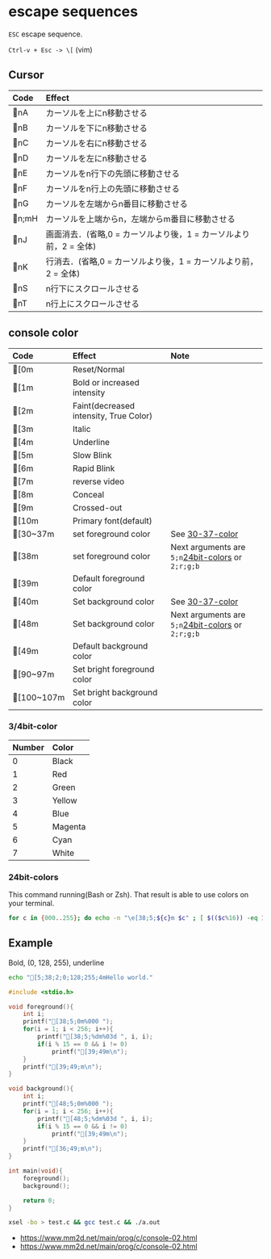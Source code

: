 # escape sequences

`ESC` escape sequence.

`Ctrl-v + Esc -> \[` (vim)

## Cursor

|Code|Effect|
|:---|:---|
|nA|カーソルを上にn移動させる|
|nB|カーソルを下にn移動させる|
|nC|カーソルを右にn移動させる|
|nD|カーソルを左にn移動させる|
|nE|カーソルをn行下の先頭に移動させる|
|nF|カーソルをn行上の先頭に移動させる|
|nG|カーソルを左端からn番目に移動させる|
|n;mH|カーソルを上端からn，左端からm番目に移動させる|
|nJ|画面消去．(省略,0 = カーソルより後，1 = カーソルより前，2 = 全体)|
|nK|行消去．(省略,0 = カーソルより後，1 = カーソルより前，2 = 全体)|
|nS|n行下にスクロールさせる|
|nT|n行上にスクロールさせる|

## console color

|Code|Effect|Note|
|:---|:---|:---|
|[0m|Reset/Normal||
|[1m|Bold or increased intensity||
|[2m|Faint(decreased intensity, True Color)||
|[3m|Italic||
|[4m|Underline||
|[5m|Slow Blink||
|[6m|Rapid Blink||
|[7m|reverse video||
|[8m|Conceal||
|[9m|Crossed-out||
|[10m|Primary font(default)||
|[30~37m|set foreground color|See [30-37-color](#3/4bit-color)|
|[38m|set foreground color|Next arguments are `5;n`[24bit-colors](#24bit-colors) or `2;r;g;b`|
|[39m|Default foreground color||
|[40m|Set background color|See [30-37-color](#3/4bit-color)|
|[48m|Set background color|Next arguments are `5;n`[24bit-colors](#24bit-colors) or `2;r;g;b`|
|[49m|Default background color||
|[90~97m|Set bright foreground color||
|[100~107m|Set bright background color||

### 3/4bit-color

|Number|Color|
|:---|:---|
|0|Black|
|1|Red|
|2|Green|
|3|Yellow|
|4|Blue|
|5|Magenta|
|6|Cyan|
|7|White|

### 24bit-colors

This command running(Bash or Zsh). That result is able to use colors on your terminal.

```zsh
for c in {000..255}; do echo -n "\e[38;5;${c}m $c" ; [ $(($c%16)) -eq 15 ] && echo;done;echo
```

## Example

Bold, (0, 128, 255), underline

```bash
echo "[5;38;2;0;128;255;4mHello world."
```

```c
#include <stdio.h>

void foreground(){
    int i;
    printf("[38;5;0m%000 ");
    for(i = 1; i < 256; i++){
        printf("[38;5;%dm%03d ", i, i);
        if(i % 15 == 0 && i != 0)
            printf("[39;49m\n");
    }
    printf("[39;49;m\n");
}

void background(){
    int i;
    printf("[48;5;0m%000 ");
    for(i = 1; i < 256; i++){
        printf("[48;5;%dm%03d ", i, i);
        if(i % 15 == 0 && i != 0)
            printf("[39;49m\n");
    }
    printf("[36;49;m\n");
}

int main(void){
    foreground();
    background();

    return 0;
}
```

```bash
xsel -bo > test.c && gcc test.c && ./a.out
```

- <https://www.mm2d.net/main/prog/c/console-02.html>
- <https://www.mm2d.net/main/prog/c/console-02.html>